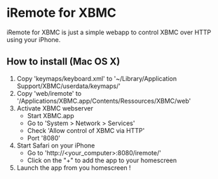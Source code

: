 # iRemote for XBMC

iRemote for XBMC is just a simple webapp to control XBMC over HTTP using your iPhone.

## How to install (Mac OS X)

1.  Copy 'keymaps/keyboard.xml' to '~/Library/Application Support/XBMC/userdata/keymaps/'
2.  Copy 'web/iremote' to '/Applications/XBMC.app/Contents/Ressources/XBMC/web'
3.  Activate XBMC webserver
    *  Start XBMC.app
    *  Go to 'System > Network > Services'
    *  Check 'Allow control of XBMC via HTTP'
    *  Port '8080'
4.  Start Safari on your iPhone
    *  Go to 'http://<your_computer>:8080/iremote/'
    *  Click on the "+" to add the app to your homescreen
5.  Launch the app from you homescreen !
